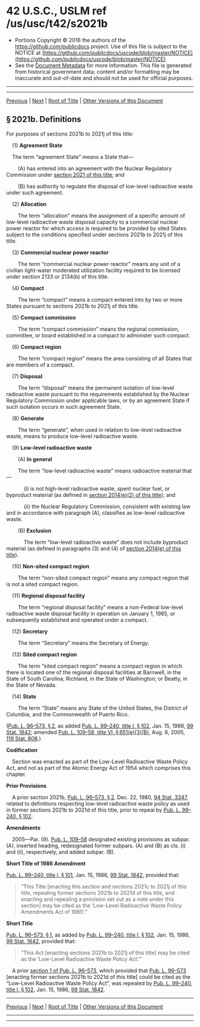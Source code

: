 ---
---

# 42 U.S.C., USLM ref /us/usc/t42/s2021b

* Portions Copyright © 2016 the authors of the https://github.com/publicdocs project.
  Use of this file is subject to the NOTICE at [https://github.com/publicdocs/uscode/blob/master/NOTICE](https://github.com/publicdocs/uscode/blob/master/NOTICE)
* See the [Document Metadata](././../../../../../..//README.md) for more information.
  This file is generated from historical government data; content and/or formatting may be inaccurate and out-of-date and should not be used for official purposes.

----------
----------

[Previous](./../../../../../..//us/usc/t42/ch23/dA/schI/m__us_usc_t42_s2021a.md) | [Next](./../../../../../..//us/usc/t42/ch23/dA/schI/m__us_usc_t42_s2021c.md) | [Root of Title](./../../../../../../) | [Other Versions of this Document](https://publicdocs.github.io/go/links?ns=uslm&ref=%2Fus%2Fusc%2Ft42%2Fs2021b)

## § 2021b. Definitions

For purposes of sections 2021b to 2021j of this title:

    (1) __Agreement State__ 

    The term “agreement State” means a State that—

        (A) has entered into an agreement with the Nuclear Regulatory Commission under [section 2021 of this title][/us/usc/t42/s2021]; and

        (B) has authority to regulate the disposal of low-level radioactive waste under such agreement.

    (2) __Allocation__ 

        The term “allocation” means the assignment of a specific amount of low-level radioactive waste disposal capacity to a commercial nuclear power reactor for which access is required to be provided by sited States subject to the conditions specified under sections 2021b to 2021j of this title.

    (3) __Commercial nuclear power reactor__ 

        The term “commercial nuclear power reactor” means any unit of a civilian light-water moderated utilization facility required to be licensed under section 2133 or 2134(b) of this title.

    (4) __Compact__ 

        The term “compact” means a compact entered into by two or more States pursuant to sections 2021b to 2021j of this title.

    (5) __Compact commission__ 

        The term “compact commission” means the regional commission, committee, or board established in a compact to administer such compact.

    (6) __Compact region__ 

        The term “compact region” means the area consisting of all States that are members of a compact.

    (7) __Disposal__ 

        The term “disposal” means the permanent isolation of low-level radioactive waste pursuant to the requirements established by the Nuclear Regulatory Commission under applicable laws, or by an agreement State if such isolation occurs in such agreement State.

    (8) __Generate__ 

        The term “generate”, when used in relation to low-level radioactive waste, means to produce low-level radioactive waste.

    (9) __Low-level radioactive waste__ 

        (A) __In general__ 

        The term “low-level radioactive waste” means radioactive material that—

            (i) is not high-level radioactive waste, spent nuclear fuel, or byproduct material (as defined in [section 2014(e)(2) of this title][/us/usc/t42/s2014/e/2]); and

            (ii) the Nuclear Regulatory Commission, consistent with existing law and in accordance with paragraph (A), classifies as low-level radioactive waste.

        (B) __Exclusion__ 

            The term “low-level radioactive waste” does not include byproduct material (as defined in paragraphs (3) and (4) of [section 2014(e) of this title][/us/usc/t42/s2014/e]).

    (10) __Non-sited compact region__ 

        The term “non-sited compact region” means any compact region that is not a sited compact region.

    (11) __Regional disposal facility__ 

        The term “regional disposal facility” means a non-Federal low-level radioactive waste disposal facility in operation on January 1, 1985, or subsequently established and operated under a compact.

    (12) __Secretary__ 

        The term “Secretary” means the Secretary of Energy.

    (13) __Sited compact region__ 

        The term “sited compact region” means a compact region in which there is located one of the regional disposal facilities at Barnwell, in the State of South Carolina; Richland, in the State of Washington; or Beatty, in the State of Nevada.

    (14) __State__ 

        The term “State” means any State of the United States, the District of Columbia, and the Commonwealth of Puerto Rico.

([Pub. L. 96–573, § 2][/us/pl/96/573/s2], as added [Pub. L. 99–240, title I, § 102][/us/pl/99/240/s102], Jan. 15, 1986, [99 Stat. 1842][/us/stat/99/1842]; amended [Pub. L. 109–58, title VI, § 651(e)(3)(B)][/us/pl/109/58/s651/e/3/B], Aug. 8, 2005, [119 Stat. 808][/us/stat/119/808].)

 __Codification__ 

    Section was enacted as part of the Low-Level Radioactive Waste Policy Act, and not as part of the Atomic Energy Act of 1954 which comprises this chapter.

 __Prior Provisions__ 

    A prior section 2021b, [Pub. L. 96–573, § 2][/us/pl/96/573/s2], Dec. 22, 1980, [94 Stat. 3347][/us/stat/94/3347], related to definitions respecting low-level radioactive waste policy as used in former sections 2021b to 2021d of this title, prior to repeal by [Pub. L. 99–240, § 102][/us/pl/99/240/s102].

 __Amendments__ 

    2005—Par. (9). [Pub. L. 109–58][/us/pl/109/58] designated existing provisions as subpar. (A), inserted heading, redesignated former subpars. (A) and (B) as cls. (i) and (ii), respectively, and added subpar. (B).

 __Short Title of 1986 Amendment__ 

[Pub. L. 99–240, title I, § 101][/us/pl/99/240/s101], Jan. 15, 1986, [99 Stat. 1842][/us/stat/99/1842], provided that: 

> “This Title \[enacting this section and sections 2021c to 2021j of this title, repealing former sections 2021b to 2021d of this title, and enacting and repealing a provision set out as a note under this section\] may be cited as the ‘Low-Level Radioactive Waste Policy Amendments Act of 1985’.”

 __Short Title__ 

[Pub. L. 96–573, § 1][/us/pl/96/573/s1], as added by [Pub. L. 99–240, title I, § 102][/us/pl/99/240/s102], Jan. 15, 1986, [99 Stat. 1842][/us/stat/99/1842], provided that: 

> “This Act \[enacting sections 2021b to 2021j of this title\] may be cited as the ‘Low-Level Radioactive Waste Policy Act’.”

    A prior [section 1 of Pub. L. 96–573][/us/pl/96/573/s1], which provided that [Pub. L. 96–573][/us/pl/96/573] \[enacting former sections 2021b to 2021d of this title\] could be cited as the “Low-Level Radioactive Waste Policy Act”, was repealed by [Pub. L. 99–240, title I, § 102][/us/pl/99/240/s102], Jan. 15, 1986, [99 Stat. 1842][/us/stat/99/1842].

----------

[Previous](./../../../../../..//us/usc/t42/ch23/dA/schI/m__us_usc_t42_s2021a.md) | [Next](./../../../../../..//us/usc/t42/ch23/dA/schI/m__us_usc_t42_s2021c.md) | [Root of Title](./../../../../../../) | [Other Versions of this Document](https://publicdocs.github.io/go/links?ns=uslm&ref=%2Fus%2Fusc%2Ft42%2Fs2021b)

----------
----------

[/us/usc/t42/s2021]: https://publicdocs.github.io/go/links?ns=uslm&ref=%2Fus%2Fusc%2Ft42%2Fs2021
[/us/usc/t42/s2014/e/2]: https://publicdocs.github.io/go/links?ns=uslm&ref=%2Fus%2Fusc%2Ft42%2Fs2014%2Fe%2F2
[/us/usc/t42/s2014/e]: https://publicdocs.github.io/go/links?ns=uslm&ref=%2Fus%2Fusc%2Ft42%2Fs2014%2Fe
[/us/pl/96/573/s2]: https://publicdocs.github.io/go/links?ns=uslm&ref=%2Fus%2Fpl%2F96%2F573%2Fs2
[/us/pl/99/240/s102]: https://publicdocs.github.io/go/links?ns=uslm&ref=%2Fus%2Fpl%2F99%2F240%2Fs102
[/us/stat/99/1842]: https://publicdocs.github.io/go/links?ns=uslm&ref=%2Fus%2Fstat%2F99%2F1842
[/us/pl/109/58/s651/e/3/B]: https://publicdocs.github.io/go/links?ns=uslm&ref=%2Fus%2Fpl%2F109%2F58%2Fs651%2Fe%2F3%2FB
[/us/stat/119/808]: https://publicdocs.github.io/go/links?ns=uslm&ref=%2Fus%2Fstat%2F119%2F808
[/us/pl/96/573/s2]: https://publicdocs.github.io/go/links?ns=uslm&ref=%2Fus%2Fpl%2F96%2F573%2Fs2
[/us/stat/94/3347]: https://publicdocs.github.io/go/links?ns=uslm&ref=%2Fus%2Fstat%2F94%2F3347
[/us/pl/99/240/s102]: https://publicdocs.github.io/go/links?ns=uslm&ref=%2Fus%2Fpl%2F99%2F240%2Fs102
[/us/pl/109/58]: https://publicdocs.github.io/go/links?ns=uslm&ref=%2Fus%2Fpl%2F109%2F58
[/us/pl/99/240/s101]: https://publicdocs.github.io/go/links?ns=uslm&ref=%2Fus%2Fpl%2F99%2F240%2Fs101
[/us/stat/99/1842]: https://publicdocs.github.io/go/links?ns=uslm&ref=%2Fus%2Fstat%2F99%2F1842
[/us/pl/96/573/s1]: https://publicdocs.github.io/go/links?ns=uslm&ref=%2Fus%2Fpl%2F96%2F573%2Fs1
[/us/pl/99/240/s102]: https://publicdocs.github.io/go/links?ns=uslm&ref=%2Fus%2Fpl%2F99%2F240%2Fs102
[/us/stat/99/1842]: https://publicdocs.github.io/go/links?ns=uslm&ref=%2Fus%2Fstat%2F99%2F1842
[/us/pl/96/573/s1]: https://publicdocs.github.io/go/links?ns=uslm&ref=%2Fus%2Fpl%2F96%2F573%2Fs1
[/us/pl/96/573]: https://publicdocs.github.io/go/links?ns=uslm&ref=%2Fus%2Fpl%2F96%2F573
[/us/pl/99/240/s102]: https://publicdocs.github.io/go/links?ns=uslm&ref=%2Fus%2Fpl%2F99%2F240%2Fs102
[/us/stat/99/1842]: https://publicdocs.github.io/go/links?ns=uslm&ref=%2Fus%2Fstat%2F99%2F1842


